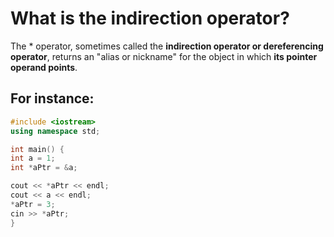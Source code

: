 # What is the indirection operator? 

The * operator, sometimes called the **indirection operator or dereferencing operator**, returns an "alias or nickname" for the object in which **its pointer 
operand points**. 

## For instance: 
```cpp
#include <iostream> 
using namespace std; 

int main() { 
int a = 1; 
int *aPtr = &a;  

cout << *aPtr << endl; 
cout << a << endl; 
*aPtr = 3; 
cin >> *aPtr; 
} 



